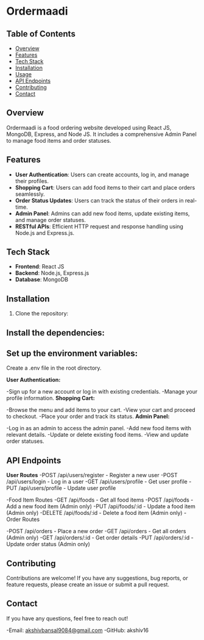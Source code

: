 # Ordermaadi

## Table of Contents
- [Overview](#overview)
- [Features](#features)
- [Tech Stack](#tech-stack)
- [Installation](#installation)
- [Usage](#usage)
- [API Endpoints](#api-endpoints)
- [Contributing](#contributing)
- [Contact](#contact)

## Overview
Ordermaadi is a food ordering website developed using React JS, MongoDB, Express, and Node JS. It includes a comprehensive Admin Panel to manage food items and order statuses.

## Features
- **User Authentication**: Users can create accounts, log in, and manage their profiles.
- **Shopping Cart**: Users can add food items to their cart and place orders seamlessly.
- **Order Status Updates**: Users can track the status of their orders in real-time.
- **Admin Panel**: Admins can add new food items, update existing items, and manage order statuses.
- **RESTful APIs**: Efficient HTTP request and response handling using Node.js and Express.js.

## Tech Stack
- **Frontend**: React JS
- **Backend**: Node.js, Express.js
- **Database**: MongoDB

## Installation
1. Clone the repository:

## Install the dependencies:
## Set up the environment variables:

Create a .env file in the root directory.

 **User Authentication:**

-Sign up for a new account or log in with existing credentials.
-Manage your profile information.
**Shopping Cart:**

-Browse the menu and add items to your cart.
-View your cart and proceed to checkout.
-Place your order and track its status.
**Admin Panel:** 

-Log in as an admin to access the admin panel.
-Add new food items with relevant details.
-Update or delete existing food items.
-View and update order statuses.
## API Endpoints
**User Routes**
-POST /api/users/register - Register a new user
-POST /api/users/login - Log in a user
-GET /api/users/profile - Get user profile
-PUT /api/users/profile - Update user profile

-Food Item Routes
-GET /api/foods - Get all food items
-POST /api/foods - Add a new food item (Admin only)
-PUT /api/foods/:id - Update a food item (Admin only)
-DELETE /api/foods/:id - Delete a food item (Admin only)
-Order Routes

-POST /api/orders - Place a new order
-GET /api/orders - Get all orders (Admin only)
-GET /api/orders/:id - Get order details
-PUT /api/orders/:id - Update order status (Admin only)
## Contributing
Contributions are welcome! If you have any suggestions, bug reports, or feature requests, please create an issue or submit a pull request.



## Contact
If you have any questions, feel free to reach out!

-Email: akshivbansal9084@gmail.com
-GitHub: akshiv16



